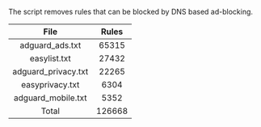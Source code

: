 The script removes rules that can be blocked by DNS based ad-blocking.


| File | Rules |
|:----:|:-----:|
| adguard_ads.txt | 65315 |
| easylist.txt | 27432 |
| adguard_privacy.txt | 22265 |
| easyprivacy.txt | 6304 |
| adguard_mobile.txt | 5352 |
| Total | 126668 |